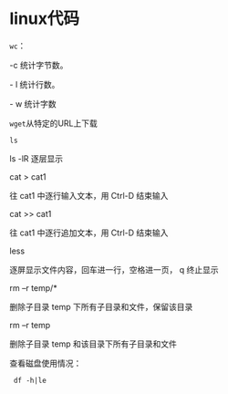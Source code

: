 #  linux代码

`wc`：

-c 统计字节数。  

\- l 统计行数。  

\- w 统计字数  



`wget`从特定的URL上下载



`ls`

ls -lR 逐层显示



cat > cat1 

往 cat1 中逐行输入文本，用 Ctrl-D 结束输入 

cat >> cat1 

往 cat1 中逐行追加文本，用 Ctrl-D 结束输入 



less 

逐屏显示文件内容，回车进一行，空格进一页， q 终止显示 



rm –r temp/* 

删除子目录 temp 下所有子目录和文件，保留该目录 

rm –r temp 

删除子目录 temp 和该目录下所有子目录和文件 





查看磁盘使用情况：

~~~linux
 df -h|le
~~~


